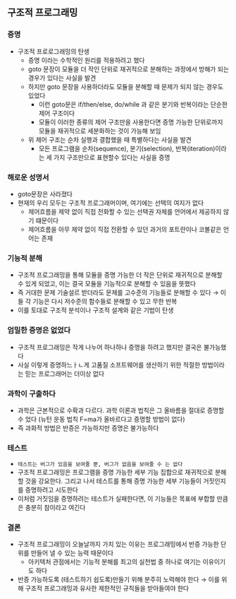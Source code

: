 ## 구조적 프로그래밍

### 증명

- 구조적 프로로그래밍의 탄생
    - 증명 이라는 수학적인 원리를 적용하려고 했다
    - goto 문장이 모듈을 더 작인 단위로 재귀적으로 분해하는 과정에서 방해가 되는 경우가 있다는 사실을 발견
    - 하지만 goto 문장을 사용하더라도 모듈을 분해할 때 문제가 되지 않는 경우도 있었다
        - 이런 goto문은 if/then/else, do/while 과 같은 분기와 반복이라는 단순한 제어 구조이다
        - 모듈이 이러한 종류의 제어 구조만을 사용한다면 증명 가능한 단위로까지 모듈을 재귀적으로 세분화하는 것이 가능해 보임
    - 위 제어 구조는 순차 실행과 결합했을 때 특별하다는 사실을 발견
        - 모든 프로그램을 순차(sequence), 분기(selection), 반복(iteration)이라는 세 가지 구조만으로 표현할수 있다는 사실을 증명

### 해로운 성명서

- goto문장은 사라졌다
- 현재의 우리 모두는 구조적 프로그래머이며, 여기에는 선택의 여지가 없다
    - 제어흐름을 제약 없이 직접 전화할 수 있는 선택권 자체를 언어에서 제공하지 않기 떄문이다
    - 제어흐름을 아무 제약 없이 직접 전환할 수 있던 과거의 포트란이나 코볼같은 언어는 존재

### 기능적 분해

- 구조적 프로그래밍을 통해 모듈을 증명 가능한 더 작은 단위로 재귀적으로 분해할 수 있게 되었고, 이는 결국 모듈을 기능적으로 분해할 수 있음을 뜻했다
- 즉 거대한 문제 기술설르 받더라도 문제를 고수준의 기능들로 분해할 수 있다 &rarr; 이들 각 기능은 다시 저수준의 함수들로 분해할 수 있고 무한 반복
- 이를 토대로 구조적 분석이나 구조적 설계와 같은 기법이 탄생

### 엄밀한 증명은 없었다

- 구조적 프로그래밍은 작게 나누어 하나하나 증명을 하려고 했지만 결국은 불가능했다
- 사실 이렇게 증명하느ㅏㄴ게 고품질 소프트웨어를 생산하기 위한 적절한 방법이라는 믿는 프로그래머는 더이상 없다

### 과학이 구출하다

- 과학은 근본적으로 수확과 다르다. 과학 이론과 법칙은 그 올바름을 절대로 증명할 수 었다 (뉴턴 운동 법칙 F=ma가 올바르다고 증명할 방법이 없다)
- 즉 과화적 방법은 반증은 가능하지만 증명은 불가능하다

### 테스트

- `테스트는 버그가 있음을 보여줄 뿐, 버그가 없음을 보여줄 수 는 없다`
- 구조적 프로그래밍은 프로그램을 증명 가능한 세부 기능 집합으로 재귀적으로 분해할 것을 강요한다. 그리고 나서 테스트를 통해 증명 가능한 세부 기능들이 거짓인지를 증명하려고 시도한다
- 이처럼 거짓임을 증명하려는 테스트가 실패한다면, 이 기능들은 목표에 부합할 만큼은 충분히 참이라고 여긴다

### 결론

- 구조적 프로그래밍이 오늘날까지 가치 있는 이유는 프로그래밍에서 반증 가능한 단위를 만들어 낼 수 있는 능력 때문이다
    - 아키텍처 관점에서는 기능적 분해를 최고의 실천법 중 하나로 여기는 이유이기도 하다
- 반증 가능하도록 (테스트하기 쉽도록)만들기 위해 분주히 노력해야 한다 &rarr; 이를 위해 구조적 프로그래밍과 유사한 제한적인 규칙들을 받아들여야 한다 